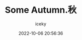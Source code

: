 ---
title: Some Autumn.秋
author: iceky
categories: Gallery
style: photos
permalink: g_someautumn/
icon: photo
excerpt: Some Autumn
cover: https://s2.loli.net/2022/10/05/UrvBHpfDu9chnRE.jpg
gallery:  
  - src: https://i0.hdslb.com/bfs/album/e14372a53ae8f9ddd9cb880824250be71e248ab5.jpg
  - src: https://i0.hdslb.com/bfs/album/ceb4df39987101ca086a1182ac400530ccfd4b5f.jpg
  - src: https://i0.hdslb.com/bfs/album/f749baa2fb75a401c47ddbdf9bf3cbe6535fc643.jpg
  - src: https://i0.hdslb.com/bfs/album/c1cfe1e24209d7bbf5190035eecba00e721e608b.jpg
  - src: https://i0.hdslb.com/bfs/album/125ec09a503331a5454992ed5930505f9453e23d.jpg
  - src: https://i0.hdslb.com/bfs/album/d31e3b7739fc3c72a6cde2bdb49a61226dad89ee.jpg
  - src: https://i0.hdslb.com/bfs/album/8600779406b582a8c3399d12bbd9e9048cc89e99.jpg
  - src: https://i0.hdslb.com/bfs/album/7e4e0de58207c2b91dcfa1d1f4be37b0576a94aa.jpg
  - src: https://i0.hdslb.com/bfs/album/f8283dd9ea2fd1f03e09403cf68fecdc4abbcca2.jpg
  - src: https://i0.hdslb.com/bfs/album/4c31e98d3b37bb30744df24d4546b9b8ed504180.jpg
abbrlink: g008
date: 2022-10-06 20:56:36
noindex: true
---